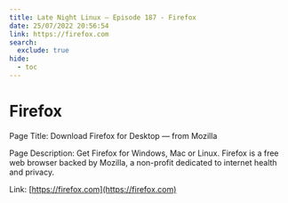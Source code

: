 ```yaml
---
title: Late Night Linux – Episode 187 - Firefox
date: 25/07/2022 20:56:54
link: https://firefox.com
search:
  exclude: true
hide:
  - toc
---
```


# Firefox

Page Title: Download Firefox for Desktop — from Mozilla

Page Description: Get Firefox for Windows, Mac or Linux. Firefox is a free web browser backed by Mozilla, a non-profit dedicated to internet health and privacy. 

Link: [https://firefox.com](https://firefox.com)